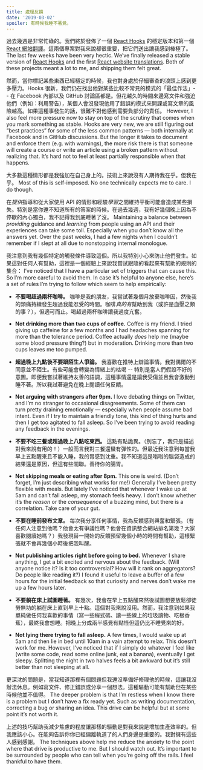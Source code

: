 ```yaml
---
title: 處理反饋
date: '2019-03-02'
spoiler: 有時候我睡不著覺。
---
```


過去幾週是非常忙碌的。我們終於發佈了一個 [React Hooks](https://reactjs.org/blog/2019/02/06/react-v16.8.0.html) 的穩定版本和第一個 [React 網站翻譯](https://reactjs.org/blog/2019/02/23/is-react-translated-yet.html)。這兩個專案對我來說都很重要，把它們送出讓我感到棒極了。
The last few weeks have been very hectic. We’ve finally released a stable version of [React Hooks](https://reactjs.org/blog/2019/02/06/react-v16.8.0.html) and the first [React website translations](https://reactjs.org/blog/2019/02/23/is-react-translated-yet.html). Both of these projects meant a lot to me, and shipping them felt great.

然而，當你標記某些東西已經穩定的時候，我也對身處於仔細審查的浪頭上感到更多壓力。Hooks 很新，我們仍在找出他對某些比較不常見的模式的「最佳作法」-- 在 Facebook 內部以及 GitHub 討論區都是。但花越久的時間來邊寫文件和強迫他們（例如：利用警告），某個人會沒發現他用了錯誤的模式來開課或寫文章的風險越高。如果這種事發生的話，很難不對他感到需要負部分的責任。
However, I also feel more pressure now to stay on top of the scrutiny that comes when you mark something as stable. Hooks are very new, we are still figuring out “best practices” for some of the less common patterns — both internally at Facebook and in GitHub discussions. But the longer it takes to document and enforce them (e.g. with warnings), the more risk there is that someone will create a course or write an article using a broken pattern without realizing that. It’s hard not to feel at least partially responsible when that happens.

大多數這種情形都是我強加在自己身上的。技術上來說沒有人期待我在乎。但我在乎。
Most of this is self-imposed. No one technically expects me to care. I do though.

在*提供*指導和從大家使用 API 的情形和經驗*學習*之間維持平衡可能會造成某些損失。特別是當你還不知道所有的答案的時候。在過去幾週，我有好幾個晚上因為不停歇的內心獨白，我不記得我到底睡著了沒。
Maintaining a balance between *providing* guidance and *learning* from people using an API and their experiences can take some toll. Especially when you don’t know all the answers yet. Over the past weeks, I had a few nights when I couldn’t remember if I slept at all due to nonstopping internal monologue.

我注意到我有幾個特定的觸發條件導致這個。所以我特別小心來防止他們發生。如果這對任何人有幫助，這裡是一個經驗上來說我嘗試跟隨的看起來有幫助的規則的集合：
I’ve noticed that I have a particular set of triggers that can cause this. So I’m more careful to avoid them. In case it’s helpful to anyone else, here’s a set of rules I’m trying to follow which seem to help empirically:

* **不要喝超過兩杯咖啡。** 咖啡是我的朋友，我嘗試著幾個月放棄咖啡因，然後我的頭痛持續發生超過我能忍受的時間。咖啡*真的有*幫助到我（或許是血壓之類的事？），但適可而止。喝超過兩杯咖啡讓我過度亢奮。
* **Not drinking more than two cups of coffee.** Coffee is my friend. I tried giving up caffeine for a few months and I had headaches spanning for more than the tolerance period. Coffee actually *does* help me (maybe some blood pressure thing?) but in moderation. Drinking more than two cups leaves me too pumped.

* **超過晚上九點後不要跟陌生人爭論。** 我喜歡在推特上辯論事情。我對偶爾的不同意並不陌生。有些可能會轉變為情緒上的枯竭 -- 特別是當人們假設不好的意圖。即便我嘗試著維持友善的語調，這種事情還是讓我受傷並且我會激動到睡不著。所以我試著避免在晚上閱讀任何反饋。
* **Not arguing with strangers after 9pm.** I love debating things on Twitter, and I’m no stranger to occasional disagreements. Some of them can turn pretty draining emotionally — especially when people assume bad intent. Even if I try to maintain a friendly tone, this kind of thing hurts and then I get too agitated to fall asleep. So I’ve been trying to avoid reading any feedback in the evenings.

* **不要不吃三餐或超過晚上八點吃東西。** 這點有點詭異。（別忘了，我只是描述對我來說有用的！）一般而言我對三餐還蠻有彈性的。但最近我注意到每當我早上五點醒來且不能入睡，我的胃感到沈重。我不知道這是嗡嗡的腦袋造成的結果還是原因，但這有些關聯。善待你的腸胃。
* **Not skipping meals or eating after 8pm.** This one is weird. (Don’t forget, I’m just describing what works for me!) Generally I’ve been pretty flexible with meals. But lately I’ve noticed that whenever I wake up at 5am and can’t fall asleep, my stomach feels heavy. I don’t know whether it’s the *reason* or the *consequence* of a buzzing mind, but there is a correlation. Take care of your gut.

* **不要在睡前發布文章。** 每次我分享任何事情，我為反饋感到興奮和緊張。（有任何人注意到他嗎？他會太有爭議性嗎？他會在資訊整合網站排名第幾？大家喜歡閱讀她嗎？）我發現替一開始的反饋預留幾個小時的時間有幫助，這樣緊張就不會再幾個小時後把我叫醒。
* **Not publishing articles right before going to bed.** Whenever I share anything, I get a bit excited and nervous about the feedback. (Will anyone notice it? Is it too controversial? How will it rank on aggregators? Do people like reading it?) I found it useful to leave a buffer of a few hours for the initial feedback so that curiosity and nerves don’t wake me up a few hours later.

* **不要躺在床上試圖睡著。** 有幾次，我會在早上五點醒來然後試圖想要放鬆卻徒勞無功的躺在床上直到早上十點。這個對我來說沒用。然而，我注意到如果我單純做任何我喜歡的事情（寫一些程式碼、讀一些線上的垃圾讀物、吃根香蕉），最終我會想睡。把晚上分成兩半感覺有點怪但這仍比不睡覺來的好。
* **Not lying there trying to fall asleep.** A few times, I would wake up at 5am and then lie in bed until 10am in a vain attempt to relax. This doesn’t work for me. However, I’ve noticed that if I simply do whatever I feel like (write some code, read some online junk, eat a banana), eventually I get sleepy. Splitting the night in two halves feels a bit awkward but it’s still better than not sleeping at all.

更深沈的問題是，當我知道那裡有個問題但我還沒準備好修理他的時候，這讓我沒辦法休息。例如寫文件、修正錯誤或分享一個想法。這種驅動可能有幫助但在某些時候他並不值得。
The deeper problem is that I’m restless when I know there is a problem but I don’t have a fix ready yet. Such as writing documentation, correcting a bug or sharing an idea. This drive can be helpful but at some point it’s not worth it.

上述的技巧幫助我減少焦慮的程度讓那樣的驅動是對我來說是增加生產效率的。但我應該小心。在能夠告訴你你已經偏離軌道了的人們身邊是重要的。我對擁有這些人感到感謝。
The techniques above help me reduce the anxiety to the point where that drive is productive to me. But I should watch out. It’s important to be surrounded by people who can tell when you’re going off the rails. I feel thankful to have them.
